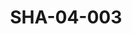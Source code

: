 ---
pid: SHA-04-003
title: SHA-04-003
language: en
collection: Sharhabil Ahmed
original_label: 
rights: Sharhabil Ahmed
location_of_original: Sharhabil Ahmed
photographer_or_studio: 
scanned_from: photograph 10.1 by 15.1
_date: 1964-1965
location: Khartoum, Educational Publishing House
description: 'Sharhabil Ahmed with al Subyan '
additional_notes: 
permission_display: 'yes'
on_server: 'no'
on_website: 'no'
permalink: "/archive/en/sha-04-003.html"
layout: photo-page
---